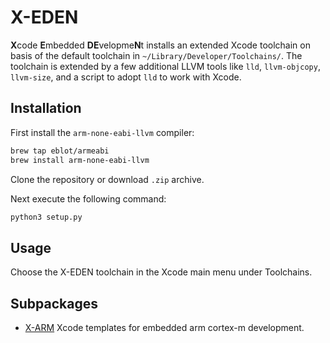 # X-EDEN

**X**code **E**mbedded **DE**velopme**N**t installs an extended Xcode toolchain on basis of the default toolchain in `~/Library/Developer/Toolchains/`. The toolchain is extended by a few additional LLVM tools like `lld`, `llvm-objcopy`, `llvm-size`, and a script to adopt `lld` to work with Xcode.

## Installation

First install the `arm-none-eabi-llvm` compiler:

```bash
brew tap eblot/armeabi
brew install arm-none-eabi-llvm
```

Clone the repository or download `.zip` archive. 

Next execute the following command:

```bash
python3 setup.py
```

## Usage

Choose the X-EDEN toolchain in the Xcode main menu under Toolchains.

## Subpackages

* [X-ARM](https://github.com/flieger19/X-ARM) Xcode templates for embedded arm cortex-m development.